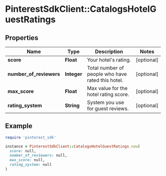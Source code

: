 # PinterestSdkClient::CatalogsHotelGuestRatings

## Properties

| Name | Type | Description | Notes |
| ---- | ---- | ----------- | ----- |
| **score** | **Float** | Your hotel&#39;s rating. | [optional] |
| **number_of_reviewers** | **Integer** | Total number of people who have rated this hotel. | [optional] |
| **max_score** | **Float** | Max value for the hotel rating score. | [optional] |
| **rating_system** | **String** | System you use for guest reviews. | [optional] |

## Example

```ruby
require 'pinterest_sdk'

instance = PinterestSdkClient::CatalogsHotelGuestRatings.new(
  score: null,
  number_of_reviewers: null,
  max_score: null,
  rating_system: null
)
```

